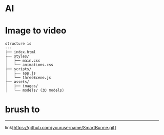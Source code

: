 # AI
# Image to video 
```
structure is
---
├── index.html
├── styles/
│   ├── main.css
│   └── animations.css
├── scripts/
│   ├── app.js
│   └── threeScene.js
├── assets/
│   ├── images/
│   └── models/ (3D models)

```
# brush to
---

link[https://github.com/yourusername/SmartBurme.git]
